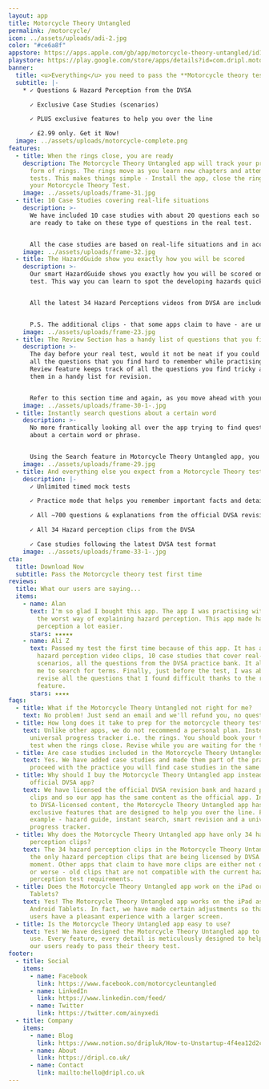 ```yaml
---
layout: app
title: Motorcycle Theory Untangled
permalink: /motorcycle/
icon: ../assets/uploads/adi-2.jpg
color: "#ce6a8f"
appstore: https://apps.apple.com/gb/app/motorcycle-theory-untangled/id1537956813
playstore: https://play.google.com/store/apps/details?id=com.dripl.motorcycle
banner:
  title: <u>Everything</u> you need to pass the **Motorcycle theory test** in *2021*
  subtitle: |-
    * ✓ Questions & Hazard Perception from the DVSA

      ✓ Exclusive Case Studies (scenarios)

      ✓ PLUS exclusive features to help you over the line

      ✓ £2.99 only. Get it Now!
  image: ../assets/uploads/motorcycle-complete.png
features:
  - title: When the rings close, you are ready
    description: The Motorcycle Theory Untangled app will track your progress in
      form of rings. The rings move as you learn new chapters and attempt mock
      tests. This makes things simple - Install the app, close the rings, pass
      your Motorcycle Theory Test.
    image: ../assets/uploads/frame-31.jpg
  - title: 10 Case Studies covering real-life situations
    description: >-
      We have included 10 case studies with about 20 questions each so that you
      are ready to take on these type of questions in the real test.


      All the case studies are based on real-life situations and in accordance with the latest DVSA test format.
    image: ../assets/uploads/frame-32.jpg
  - title: The HazardGuide show you exactly how you will be scored
    description: >-
      Our smart HazardGuide shows you exactly how you will be scored on the real
      test. This way you can learn to spot the developing hazards quickly.


      All the latest 34 Hazard Perceptions videos from DVSA are included in the Motorcycle Theory Untangled app.


      P.S. The additional clips - that some apps claim to have - are unofficial and often not up to date.
    image: ../assets/uploads/frame-23.jpg
  - title: The Review Section has a handy list of questions that you find tricky
    description: >-
      The day before your real test, would it not be neat if you could revise
      all the questions that you find hard to remember while practising? The
      Review feature keeps track of all the questions you find tricky and stores
      them in a handy list for revision.


      Refer to this section time and again, as you move ahead with your practice, to get the best results.
    image: ../assets/uploads/frame-30-1-.jpg
  - title: Instantly search questions about a certain word
    description: >-
      No more frantically looking all over the app trying to find questions
      about a certain word or phrase.


      Using the Search feature in Motorcycle Theory Untangled app, you can type a word and you will get a list of questions relevant to that term.
    image: ../assets/uploads/frame-29.jpg
  - title: And everything else you expect from a Motorcycle Theory test app
    description: |-
      ✓ Unlimited timed mock tests

      ✓ Practice mode that helps you remember important facts and details

      ✓ All ~700 questions & explanations from the official DVSA revision bank

      ✓ All 34 Hazard perception clips from the DVSA

      ✓ Case studies following the latest DVSA test format
    image: ../assets/uploads/frame-33-1-.jpg
cta:
  title: Download Now
  subtitle: Pass the Motorcycle theory test first time
reviews:
  title: What our users are saying...
  items:
    - name: Alan
      text: I'm so glad I bought this app. The app I was practising with before had
        the worst way of explaining hazard perception. This app made hazard
        perception a lot easier.
      stars: ★★★★★
    - name: Ali Z
      text: Passed my test the first time because of this app. It has all 34 DVSA
        hazard perception video clips, 10 case studies that cover real-life
        scenarios, all the questions from the DVSA practice bank. It also allows
        me to search for terms. Finally, just before the test, I was able to
        revise all the questions that I found difficult thanks to the review
        feature.
      stars: ★★★★
faqs:
  - title: What if the Motorcycle Theory Untangled not right for me?
    text: No problem! Just send an email and we'll refund you, no questions asked.
  - title: How long does it take to prep for the motorcycle theory test?
    text: Unlike other apps, we do not recommend a personal plan. Instead, we have a
      universal progress tracker i.e. the rings. You should book your theory
      test when the rings close. Revise while you are waiting for the test.
  - title: Are case studies included in the Motorcycle Theory Untangled app?
    text: Yes. We have added case studies and made them part of the practice. As you
      proceed with the practice you will find case studies in the same section.
  - title: Why should I buy the Motorcycle Theory Untangled app instead of the
      official DVSA app?
    text: We have licensed the official DVSA revision bank and hazard perception
      clips and so our app has the same content as the official app. In addition
      to DVSA-licensed content, the Motorcycle Theory Untangled app has
      exclusive features that are designed to help you over the line. For
      example - hazard guide, instant search, smart revision and a universal
      progress tracker.
  - title: Why does the Motorcycle Theory Untangled app have only 34 hazard
      perception clips?
    text: The 34 hazard perception clips in the Motorcycle Theory Untangled app are
      the only hazard perception clips that are being licensed by DVSA at the
      moment. Other apps that claim to have more clips are either not official
      or worse - old clips that are not compatible with the current hazard
      perception test requirements.
  - title: Does the Motorcycle Theory Untangled app work on the iPad or Android
      Tablets?
    text: Yes! The Motorcycle Theory Untangled app works on the iPad as well as
      Android Tablets. In fact, we have made certain adjustments so that our
      users have a pleasant experience with a larger screen.
  - title: Is the Motorcycle Theory Untangled app easy to use?
    text: Yes! We have designed the Motorcycle Theory Untangled app to be easy to
      use. Every feature, every detail is meticulously designed to help you get
      our users ready to pass their theory test.
footer:
  - title: Social
    items:
      - name: Facebook
        link: https://www.facebook.com/motorcycleuntangled
      - name: LinkedIn
        link: https://www.linkedin.com/feed/
      - name: Twitter
        link: https://twitter.com/ainyxedi
  - title: Company
    items:
      - name: Blog
        link: https://www.notion.so/dripluk/How-to-Unstartup-4f4ea12d2c8b4e97be3fce5667a08d17
      - name: About
        link: https://dripl.co.uk/
      - name: Contact
        link: mailto:hello@dripl.co.uk
---
```

